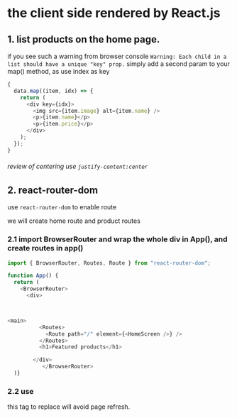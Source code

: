 # the client side rendered by React.js

## 1. list products on the home page.

if you see such a warning from browser console `Warning: Each child in a list should have a unique "key" prop.`
simply add a second param to your map() method, as use index as key

```javascript
{
  data.map((item, idx) => {
    return (
      <div key={idx}>
        <img src={item.image} alt={item.name} />
        <p>{item.name}</p>
        <p>{item.price}</p>
      </div>
    );
  });
}
```

###### review of centering use `justify-content:center`

## 2. react-router-dom

use `react-router-dom` to enable route

we will create home route and product routes

### 2.1 import BrowserRouter and wrap the whole div in App(), and create routes in app()

```javascript
import { BrowserRouter, Routes, Route } from "react-router-dom";

function App() {
  return (
    <BrowserRouter>
      <div>



<main>
          <Routes>
            <Route path="/" element={<HomeScreen />} />
          </Routes>
          <h1>Featured products</h1>

        </div>
           </BrowserRouter>
  )}
```

### 2.2 use <Link to=""> </Link>

this tag to replace <a href=""> </a> will avoid page refresh.
